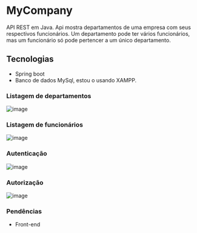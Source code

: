 # MyCompany
 API REST em Java. Api mostra departamentos de uma empresa com seus respectivos funcionários. Um departamento pode ter vários funcionários, mas um funcionário só pode pertencer a um único departamento.
 
 ## Tecnologias
 
 - Spring boot
 - Banco de dados MySql, estou o usando XAMPP.

### Listagem de departamentos
![image](https://user-images.githubusercontent.com/72561919/203620229-c664a7fe-29e6-47d1-a8a1-f0ad4a52626c.png)

### Listagem de funcionários
![image](https://user-images.githubusercontent.com/72561919/203620286-bda2c9f0-0bfc-4ea3-aa41-c9b0291d0f54.png)

### Autenticação
![image](https://user-images.githubusercontent.com/72561919/204602206-890c0202-f4b1-4d6e-9f78-db07188bde5b.png)

### Autorização
![image](https://user-images.githubusercontent.com/72561919/204602320-f150ad18-5c51-4912-877d-da77429d4aeb.png)



### Pendências
 - Front-end
 


